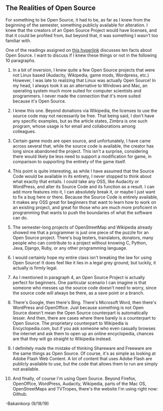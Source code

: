 
The Realities of Open Source
---

For something to be Open Source, it had to be, as far as I knew from the beginning of the semester, something publicly available for alteration. I knew that the creators of an Open Source Project would have licenses, and that it could be profited from, but beyond that, it was something I wasn't too familiar with.

One of the readings assigned on [this hyperlink](https://www.techrepublic.com/blog/10-things/10-things-you-should-know-about-open-source-before-you-use-it/) discusses ten facts about Open Source. I want to discuss if I knew these things or not in the following 10 paragraphs.

1. In a bit of inversion, I knew quite a few Open Source projects that were not Linux based (Audacity, Wikipedia, game mods, Wordpress, etc.) However, I was late to realizing that Linux was actually Open Source! In my head, I always took it as an alternative to Windows and Mac, an operating system much more suited for computer scientists and programmers. I never made the connection that it's more suited because it's Open Source. 

2. I knew this one. Beyond donations via Wikipedia, the licenses to use the source code may not necessarily be free. That being said, I don't have any specific examples, but as the article states, Zimbra is one such program, whose usage is for email and collaborations among colleagues. 

3. Certain game mods are open source, and unfortunately, I have came across several that, while the source code is available, the creator has long since abandoned the project. This isn't a surprise, considering there would likely be less need to support a modification for game, in comparison to supporting the entirety of the game itself.

4. This point is quite interesting, as while I have assumed that the Source Code would be available in its entirety, I never stopped to think about what exactly that entails. I could take any OSS, like Audacity or WordPress, and alter its Source Code and its function as a result. I can add more features into it, I can absolutely break it, or maybe I just want to fix a bug here or there. Because the Source Code is entirely available, it makes any OSS great for beginners that want to learn how to work on an existing project, and great for those who are much more proficient in programming that wants to push the boundaries of what the software can do.

5. The semester-long projects of OpenStreetMap and Wikipedia already showed me that a programmer is just one piece of the puzzle for an Open Source project. There's bug testers, translators, donators, many people who can contribute to a project without knowing C, Python, Java, Django, Ruby, or any other programming language.

6. I would certainly hope my entire class isn't breaking the law for using Open Source! It does feel like it lies in a legal grey ground, but luckily, it actually is firmly legal.

7. As I mentioned in paragraph 4, an Open Source Project is actually perfect for beginners. One particular scenario I can imagine is that someone who messes up the source code doesn't need to worry, since the source code will always be there, as a save point or a branch.

8. There's Google, then there's Bing. There's Microsoft Word, then there's WordPress and OpenOffice. Just because something is not Open Source doesn't mean the Open Source counterpart is automatically lesser. And then, there are cases where there barely is a counterpart to Open Source. The proprietary counterpart to Wikipedia is Encyclopedia.com, but if you ask someone who even casually browses the internet and ask them to open up an online encyclopedia, chances are that they will go straight to Wikipedia instead.

9. I definitely made the mistake of thinking Shareware and Freeware are the same things as Open Source. Of course, it's as simple as looking at Adobe Flash Web Content. A lot of content that uses Adobe Flash are publicly available to use, but the code that allows them to run are simply not available.

10. And finally, of course I'm using Open Source. Beyond Firefox, OpenOffice, WordPress, Audacity, Wikipedia, parts of the Mac OS, OpenStreetMaps and TVTropes, there's the website I'm using right now: Github.

-Bakainkorp (9/18/19)
